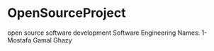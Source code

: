 # OpenSourceProject
open source software development Software Engineering   Names:  1-Mostafa Gamal Ghazy
